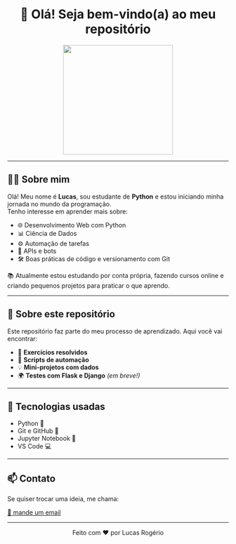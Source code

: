 <h1 align="center">👋 Olá! Seja bem-vindo(a) ao meu repositório</h1>

<p align="center">
  <img src="https://media.giphy.com/media/v1.Y2lkPTc5MGI3NjExMGgxbWh4aWxzZjZpMTZraXRiNHhwbDN0c3cwMmVpZjZ6bXg0eHo3bSZlcD12MV9pbnRIcm5hbF9naWZyYW1lWQM3Y3QZw/RbDKaczqWovIugyJmW/giphy.gif" width="250"/>
</p>

---

## 🧑‍💻 Sobre mim

Olá! Meu nome é **Lucas**, sou estudante de **Python** e estou iniciando minha jornada no mundo da programação.  
Tenho interesse em aprender mais sobre:

- 🌐 Desenvolvimento Web com Python
- 📊 Ciência de Dados
- ⚙️ Automação de tarefas
- 🤖 APIs e bots
- 🛠️ Boas práticas de código e versionamento com Git

📚 Atualmente estou estudando por conta própria, fazendo cursos online e criando pequenos projetos para praticar o que aprendo.

---

## 📂 Sobre este repositório

Este repositório faz parte do meu processo de aprendizado. Aqui você vai encontrar:

- 🧠 **Exercícios resolvidos**
- 🤖 **Scripts de automação**
- 💡 **Mini-projetos com dados**
- 🌍 **Testes com Flask e Django** *(em breve!)*

---

## 🚀 Tecnologias usadas

- Python 🐍
- Git e GitHub 🔧
- Jupyter Notebook 📓
- VS Code 💻

---

## 📫 Contato

Se quiser trocar uma ideia, me chama:

[📧 mande um email](mailto:mendeslucasroger@gmail.com)


---

<p align="center">Feito com ❤️ por Lucas Rogério</p>
